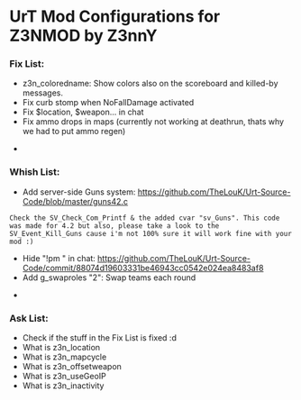 UrT Mod Configurations for Z3NMOD by Z3nnY
========================
<!--
### Info -

##### Weapons:

| Key  | Weapon |
| ------------- | ------------- |
| 1  | Knife  |
| 4  | Franchi SPAS12  |
| 5  | HK MP5K  |
| 6  | HK UMP45  |
| 7  | HK69 40mm  |
| 8  | ZM LR300  |
| 9  | HK G36  |
| 10  | HK PSG1  |
| 11  | HE Grenade  |
| 12  | Flash Grenade  |
| 13  | Smoke Grenade  |
| 14  | Remington SR8  |
| 15  | AK103 7.62mm  |
| 17  | IMI Negev  |
| 19  | Colt M4A1  |

##### Items:

| Key  | Item |
| ------------- | ------------- |
| 17  | Kevlar Vest  |
| 18  | TacGoogles  |
| 19  | Medkit |
| 20  | Silencer  |
| 21  | Laser Sight  |
| 22  | Helmet  |

-

-->
### Fix List: ###

* z3n_coloredname: Show colors also on the scoreboard and killed-by messages.
* Fix curb stomp when NoFallDamage activated
* Fix $location, $weapon... in chat
* Fix ammo drops in maps (currently not working at deathrun, thats why we had to put ammo regen)

-

### Whish List: ###
* Add server-side Guns system: https://github.com/TheLouK/Urt-Source-Code/blob/master/guns42.c
```
Check the SV_Check_Com_Printf & the added cvar "sv_Guns". This code was made for 4.2 but also, please take a look to the SV_Event_Kill_Guns cause i'm not 100% sure it will work fine with your mod :)
```
* Hide "!pm " in chat: https://github.com/TheLouK/Urt-Source-Code/commit/88074d19603331be46943cc0542e024ea8483af8
* Add g_swaproles "2": Swap teams each round

-

### Ask List: ###
* Check if the stuff in the Fix List is fixed :d
* What is z3n_location
* What is z3n_mapcycle
* What is z3n_offsetweapon
* What is z3n_useGeoIP
* What is z3n_inactivity